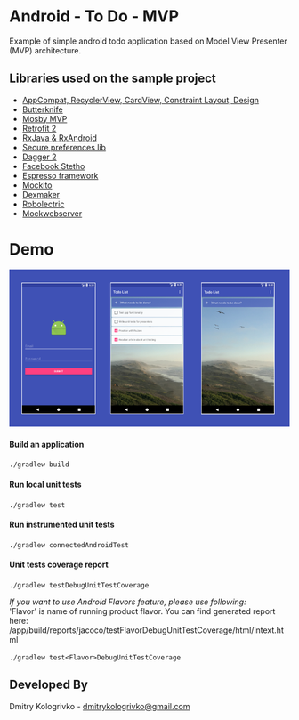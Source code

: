 # Android - To Do - MVP

Example of simple android todo application based on Model View Presenter (MVP) architecture.

Libraries used on the sample project
------------------------------------
* [AppCompat, RecyclerView, CardView, Constraint Layout, Design][1]
* [Butterknife][2]
* [Mosby MVP][3]
* [Retrofit 2][4]
* [RxJava & RxAndroid][5]
* [Secure preferences lib][6]
* [Dagger 2][7]
* [Facebook Stetho][8]
* [Espresso framework][9]
* [Mockito][10]
* [Dexmaker][11]
* [Robolectric][12]
* [Mockwebserver][13]

[1]: http://developer.android.com/intl/es/tools/support-library/index.html
[2]: http://jakewharton.github.io/butterknife/
[3]: https://github.com/sockeqwe/mosby
[4]: http://square.github.io/retrofit/
[5]: https://github.com/ReactiveX/RxAndroid
[6]: https://github.com/scottyab/secure-preferences
[7]: https://google.github.io/dagger/
[8]: http://facebook.github.io/stetho/
[9]: https://developer.android.com/training/testing/espresso/index.html
[10]: http://mockito.org/
[11]: https://github.com/linkedin/dexmaker
[12]: http://robolectric.org/
[13]: https://code.google.com/archive/p/mockwebserver/

# Demo

![](./art/app.png)

#### Build an application

`./gradlew build`

#### Run local unit tests

`./gradlew test`

#### Run instrumented unit tests

`./gradlew connectedAndroidTest`

#### Unit tests coverage report

`./gradlew testDebugUnitTestCoverage`

*If you want to use Android Flavors feature, please use following:*  
'Flavor' is name of running product flavor. You can find generated report here: /app/build/reports/jacoco/testFlavorDebugUnitTestCoverage/html/intext.html

`./gradlew test<Flavor>DebugUnitTestCoverage`

## Developed By

Dmitry Kologrivko  - <dmitrykologrivko@gmail.com>